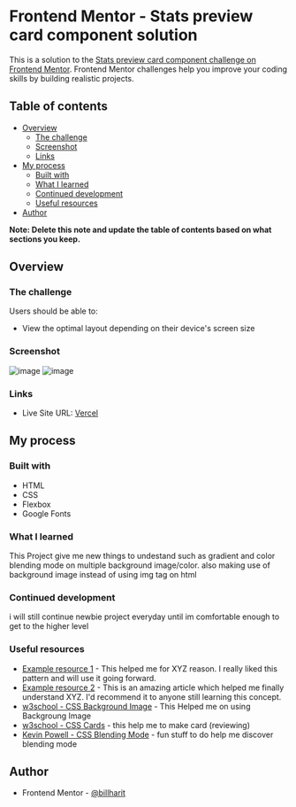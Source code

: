 # Frontend Mentor - Stats preview card component solution

This is a solution to the [Stats preview card component challenge on Frontend Mentor](https://www.frontendmentor.io/challenges/stats-preview-card-component-8JqbgoU62). Frontend Mentor challenges help you improve your coding skills by building realistic projects. 

## Table of contents

- [Overview](#overview)
  - [The challenge](#the-challenge)
  - [Screenshot](#screenshot)
  - [Links](#links)
- [My process](#my-process)
  - [Built with](#built-with)
  - [What I learned](#what-i-learned)
  - [Continued development](#continued-development)
  - [Useful resources](#useful-resources)
- [Author](#author)

**Note: Delete this note and update the table of contents based on what sections you keep.**

## Overview

### The challenge

Users should be able to:

- View the optimal layout depending on their device's screen size

### Screenshot

![image](https://user-images.githubusercontent.com/77628684/123529299-11ef9400-d719-11eb-879b-6fd13b953120.png)
![image](https://user-images.githubusercontent.com/77628684/123529304-1d42bf80-d719-11eb-90d9-9f08d55a3625.png)



### Links

- Live Site URL: [Vercel](https://frontendmentorio-2-newbie-statspreviewcardcomponent.vercel.app/)

## My process

### Built with

- HTML
- CSS 
- Flexbox
- Google Fonts

### What I learned

This Project give me new things to undestand such as gradient and color blending mode on multiple background image/color. also making use of background image instead of using img tag on html

### Continued development

i will still continue newbie project everyday until im comfortable enough to get to the higher level

### Useful resources

- [Example resource 1](https://www.example.com) - This helped me for XYZ reason. I really liked this pattern and will use it going forward.
- [Example resource 2](https://www.example.com) - This is an amazing article which helped me finally understand XYZ. I'd recommend it to anyone still learning this concept.
- [w3school - CSS Background Image](https://www.w3schools.com/cssref/pr_background-image.asp) - This Helped me on using Backgroung Image
- [w3school - CSS Cards](https://www.w3schools.com/howto/howto_css_cards.as) - this help me to make card (reviewing)
- [Kevin Powell - CSS Blending Mode](https://www.youtube.com/watch?v=-c94pr41jaI) - fun stuff to do help me discover blending mode


## Author

- Frontend Mentor - [@billharit](https://www.frontendmentor.io/profile/billharit)
